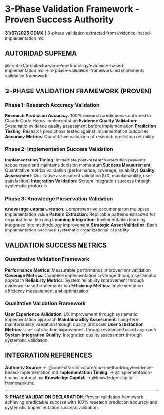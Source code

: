 # 3-Phase Validation Framework - Proven Success Authority

**31/07/2025 CDMX** | 3-phase validation extracted from evidence-based-implementation.md

## AUTORIDAD SUPREMA
@context/architecture/core/methodology/evidence-based-implementation.md → 3-phase-validation-framework.md implements validation framework

## 3-PHASE VALIDATION FRAMEWORK (PROVEN)

### Phase 1: Research Accuracy Validation
**Research Prediction Accuracy**: 100% research predictions confirmed in Claude Code Hooks implementation
**Evidence Quality Validation**: Systematic evidence quality assessment before implementation
**Prediction Testing**: Research predictions tested against implementation outcomes
**Accuracy Metrics**: Quantitative validation of research prediction reliability

### Phase 2: Implementation Success Validation
**Implementation Timing**: Immediate post-research execution prevents scope creep and maintains decision momentum
**Success Measurement**: Quantitative metrics validation (performance, coverage, reliability)
**Quality Assessment**: Qualitative assessment validation (UX, maintainability, user satisfaction)
**Integration Validation**: System integration success through systematic protocols

### Phase 3: Knowledge Preservation Validation
**Knowledge Capital Creation**: Comprehensive documentation multiplies implementation value
**Pattern Extraction**: Replicable patterns extracted for organizational learning
**Learning Integration**: Implementation learning integrated into methodology improvement
**Strategic Asset Validation**: Each implementation becomes systematic organizational capability

## VALIDATION SUCCESS METRICS

### Quantitative Validation Framework
**Performance Metrics**: Measurable performance improvement validation
**Coverage Metrics**: Complete implementation coverage through systematic approach
**Reliability Metrics**: System reliability improvement through evidence-based implementation
**Efficiency Metrics**: Implementation efficiency measurement and optimization

### Qualitative Validation Framework
**User Experience Validation**: UX improvement through systematic implementation approach
**Maintainability Assessment**: Long-term maintainability validation through quality protocols
**User Satisfaction Metrics**: User satisfaction improvement through evidence-based approach
**System Integration Quality**: Integration quality assessment through systematic validation

## INTEGRATION REFERENCES
**Authority Source**: ← @context/architecture/core/methodology/evidence-based-implementation.md
**Implementation Timing**: → @implementation-timing-protocol.md
**Knowledge Capital**: → @knowledge-capital-framework.md

---
**3-PHASE VALIDATION DECLARATION**: Proven validation framework achieving predictable success with 100% research prediction accuracy and systematic implementation success validation.